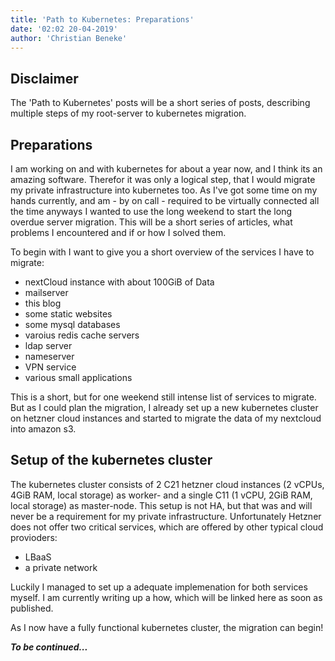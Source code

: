 ```yaml
---
title: 'Path to Kubernetes: Preparations'
date: '02:02 20-04-2019'
author: 'Christian Beneke'
---
```


## Disclaimer
The 'Path to Kubernetes' posts will be a short series of posts, describing multiple steps of my root-server to kubernetes migration.

## Preparations

I am working on and with kubernetes for about a year now, and I think its an amazing software. Therefor it was only a logical step, that I would migrate my private infrastructure into kubernetes too.
As I've got some time on my hands currently, and am - by on call - required to be virtually connected all the time anyways I wanted to use the long weekend to start the long overdue server migration. This will be a short series of articles, what problems I encountered and if or how I solved them.

To begin with I want to give you a short overview of the services I have to migrate:

* nextCloud instance with about 100GiB of Data
* mailserver
* this blog
* some static websites
* some mysql databases
* varoius redis cache servers
* ldap server
* nameserver
* VPN service
* various small applications

This is a short, but for one weekend still intense list of services to migrate. But as I could plan the migration, I already set up a new kubernetes cluster on hetzner cloud instances and started to migrate the data of my nextcloud into amazon s3.

## Setup of the kubernetes cluster
The kubernetes cluster consists of 2 C21 hetzner cloud instances (2 vCPUs, 4GiB RAM, local storage) as worker- and a single C11 (1 vCPU, 2GiB RAM, local storage) as master-node. This setup is not HA, but that was and will never be a requirement for my private infrastructure. Unfortunately Hetzner does not offer two critical services, which are offered by other typical cloud provioders:

* LBaaS
* a private network

Luckily I managed to set up a adequate implemenation for both services myself. I am currently writing up a how, which will be linked here as soon as published.

As I now have a fully functional kubernetes cluster, the migration can begin!

***To be continued...***